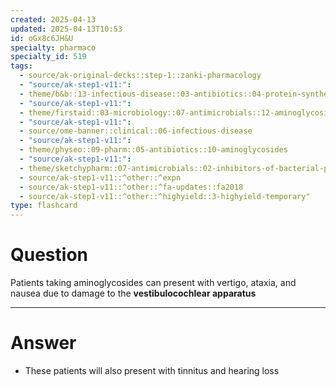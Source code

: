 ```yaml
---
created: 2025-04-13
updated: 2025-04-13T10:53
id: oGx8c6JH&U
specialty: pharmaco
specialty_id: 519
tags:
  - source/ak-original-decks::step-1::zanki-pharmacology
  - "source/ak-step1-v11:": 
  - theme/b&b::13-infectious-disease::03-antibiotics::04-protein-synthesis-inhibitors
  - "source/ak-step1-v11:": 
  - theme/firstaid::03-microbiology::07-antimicrobials::12-aminoglycosides
  - "source/ak-step1-v11:": 
  - source/ome-banner::clinical::06-infectious-disease
  - "source/ak-step1-v11:": 
  - theme/physeo::09-pharm::05-antibiotics::10-aminoglycosides
  - "source/ak-step1-v11:": 
  - theme/sketchypharm::07-antimicrobials::02-inhibitors-of-bacterial-protein-synthesis::07-aminoglycosides::zanki-extra
  - source/ak-step1-v11::^other::^expn
  - source/ak-step1-v11::^other::^fa-updates::fa2018
  - source/ak-step1-v11::^other::^highyield::3-highyield-temporary"
type: flashcard
---
```


# Question
Patients taking aminoglycosides can present with vertigo, ataxia, and nausea  due to damage to the **vestibulocochlear apparatus**

---

# Answer
- These patients will also present with tinnitus and hearing loss